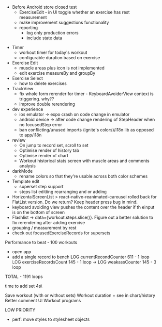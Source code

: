 * Before Android store closed test
  - ExerciseEdit - in UI toggle whether an exercise has rest measurement
  - make improvement suggestions functionality
  - reporting
    - log only production errors
    - include state data

- Timer
  - workout timer for today's workout
  - configurable duration based on exercise
- Exercise Edit
  - muscle areas plus icon is not implemented
  - edit exercise measureBy and groupBy
- Exercise Select
  - how to delete exercises
- TrackView
  - fix whole form rerender for timer - KeyboardAvoiderView context is triggering. why??
  - improve double rerendering
- dev experience
  - ios emulator -> expo crash on code change in emulator
  - android device -> after code change rendering of StepHeader when no focusedStep error
  - ban conflicting/unused imports (ignite's colors)/i18n lib as opposed to app/i18n
- review
  - On jump to record set, scroll to set
  - Optimise render of history tab
  - Optimise render of chart
  - Workout historical stats screen with muscle areas and comments analysis 
- darkMode
  - rename colors so that they're usable across both color schemes
- Template edit
  - superset step support
  - steps list editting rearranging and or adding
- HorizontalScreenList > react-native-reanimated-carousel rolled back for FlatList version. Do we return? Keep header press bug in mind.
- keyboard avoiding view pushes the content over the header if th einput is on the bottom of screen
- Flashlist -> data={workout.steps.slice()}. Figure out a better solution to fix rerendering after adding exercise
- grouping / measurement by rest
- check out focusedExerciseRecords for supersets

Performance to beat -
100 workouts

- open app
- add a single record to bench
  LOG currentRecondCounter 611 - 1 loop
  LOG exerciseRecordsCount 145 - 1 loop
  -> LOG weakassCounter 145 - 3 loop

TOTAL - 1191 loops

time to add set 4s\

Save workout (with or without sets)
Workout duration + see in chart/history
Better comment UI
Workout programs

LOW PRIORITY

- perf: move styles to stylesheet objects
